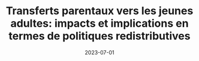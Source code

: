 ---
title: "Transferts parentaux vers les jeunes adultes: impacts et implications en termes de politiques redistributives"
collection: publications
category: policy_reports
permalink: /publication/2023_transferts_ipp
date: 2023-07-01
venue: 'Rapport IPP no44'
paperurl: 'https://www.ipp.eu/publication/transferts-parentaux-vers-les-jeunes-adultes-impacts-et-implications-en-termes-de-politiques-redistributives'
bibtexurl: '/files/bibtex_2023_ipp.bib'
---